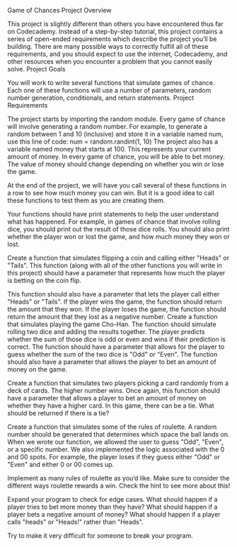 Game of Chances Project Overview

This project is slightly different than others you have encountered thus far on Codecademy. Instead of a step-by-step tutorial, this project contains a series of open-ended requirements which describe the project you’ll be building. There are many possible ways to correctly fulfill all of these requirements, and you should expect to use the internet, Codecademy, and other resources when you encounter a problem that you cannot easily solve.
Project Goals

You will work to write several functions that simulate games of chance. Each one of these functions will use a number of parameters, random number generation, conditionals, and return statements.
Project Requirements

The project starts by importing the random module. Every game of chance will involve generating a random number.
For example, to generate a random between 1 and 10 (inclusive) and store it in a variable named num, use this line of code:
num = random.randint(1, 10)
The project also has a variable named money that starts at 100. This represents your current amount of money. In every game of chance, you will be able to bet money. The value of money should change depending on whether you win or lose the game.

At the end of the project, we will have you call several of these functions in a row to see how much money you can win. But it is a good idea to call these functions to test them as you are creating them.

Your functions should have print statements to help the user understand what has happened. For example, in games of chance that involve rolling dice, you should print out the result of those dice rolls. You should also print whether the player won or lost the game, and how much money they won or lost.

Create a function that simulates flipping a coin and calling either "Heads" or "Tails". This function (along with all of the other functions you will write in this project) should have a parameter that represents how much the player is betting on the coin flip.

This function should also have a parameter that lets the player call either "Heads" or "Tails".
If the player wins the game, the function should return the amount that they won. If the player loses the game, the function should return the amount that they lost as a negative number.
Create a function that simulates playing the game Cho-Han. The function should simulate rolling two dice and adding the results together. The player predicts whether the sum of those dice is odd or even and wins if their prediction is correct.
The function should have a parameter that allows for the player to guess whether the sum of the two dice is "Odd" or "Even". The function should also have a parameter that allows the player to bet an amount of money on the game.

Create a function that simulates two players picking a card randomly from a deck of cards. The higher number wins.
Once again, this function should have a parameter that allows a player to bet an amount of money on whether they have a higher card. In this game, there can be a tie. What should be returned if there is a tie?

Create a function that simulates some of the rules of roulette. A random number should be generated that determines which space the ball lands on.
When we wrote our function, we allowed the user to guess "Odd", "Even", or a specific number. We also implemented the logic associated with the 0 and 00 spots. For example, the player loses if they guess either "Odd" or "Even" and either 0 or 00 comes up.

Implement as many rules of roulette as you’d like. Make sure to consider the different ways roulette rewards a win. Check the hint to see more about this!

Expand your program to check for edge cases. What should happen if a player tries to bet more money than they have? What should happen if a player bets a negative amount of money? What should happen if a player calls "heads" or "Heads!" rather than "Heads".

Try to make it very difficult for someone to break your program.
